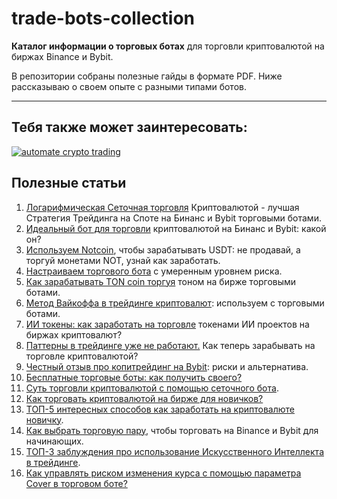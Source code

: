 # trade-bots-collection
**Каталог информации о торговых ботах** для торговли криптовалютой на биржах Binance и Bybit.

В репозитории собраны полезные гайды в формате PDF. Ниже рассказываю о своем опыте с разными типами ботов.

---

## Тебя также может заинтересовать:

[![automate crypto trading](https://github.com/Sagleft/Sagleft/blob/master/github_banner_2.png?raw=true)](https://t.me/get_matrixbot?start=github_org)

## Полезные статьи
1. [Логарифмическая Сеточная торговля](https://dzen.ru/a/Zm9T8nL_6yadGXPX?share_to=link) Криптовалютой - лучшая Стратегия Трейдинга на Споте на Бинанс и Bybit торговыми ботами.
2. [Идеальный бот для торговли](https://dzen.ru/a/Zlm-QAaVZAjQgPJs?share_to=link) криптовалютой на Бинанс и Bybit: какой он?
3. [Используем Notcoin](https://dzen.ru/a/ZlGiUTBBSlv5XnhA?share_to=link), чтобы зарабатывать USDT: не продавай, а торгуй монетами NOT, узнай как заработать.
4. [Настраиваем торгового бота](https://dzen.ru/a/ZkxmQ4wPOBoHJeji?share_to=link) с умеренным уровнем риска.
5. [Как зарабатывать TON coin торгуя](https://dzen.ru/a/ZjUMgCtZvDRFMs4v?share_to=link) тоном на бирже торговыми ботами.
6. [Метод Вайкоффа в трейдинге криптовалют](https://dzen.ru/a/ZiTBvfut0nvvXeZ9?share_to=link): используем с торговыми ботами.
7. [ИИ токены: как заработать на торговле](https://dzen.ru/a/ZiIlIWRM2zav98IN?share_to=link) токенами ИИ проектов на биржах криптовалют?
8. [Паттерны в трейдинге уже не работают.](https://dzen.ru/a/Zg_FLBGXBhYrdZER?share_to=link) Как теперь зарабывать на торговле криптовалютой?
9. [Честный отзыв про копитрейдинг на Bybit](https://dzen.ru/a/ZfV1HY4iVmrGbCOy?share_to=link): риски и альтернатива.
10. [Бесплатные торговые боты: как получить своего?](https://dzen.ru/a/Zdssb1aa7nu0MNQv?share_to=link)
11. [Суть торговли криптовалютой с помощью сеточного бота](https://dzen.ru/a/ZdtEclBRjmyX_k_C?share_to=link).
12. [Как торговать криптовалютой на бирже для новичков?](https://dzen.ru/a/Zds3lYhLEDJ26-5X?share_to=link)
13. [ТОП-5 интересных способов как заработать на криптовалюте новичку](https://dzen.ru/a/Zdseqlo4KDs2FJDK?share_to=link).
14. [Как выбрать торговую пару](https://dzen.ru/a/ZcTiOEwtFS9mChD9?share_to=link), чтобы торговать на Binance и Bybit для начинающих.
15. [ТОП-3 заблуждения про использование Искусственного Интеллекта в трейдинге](https://dzen.ru/a/ZRMRLR1vxnwJSNBr?share_to=link).
16. [Как управлять риском изменения курса с помощью параметра Cover в торговом боте?](https://dzen.ru/a/ZT9gMx_4ikVqsbvc?share_to=link)

